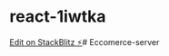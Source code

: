 # react-1iwtka

[Edit on StackBlitz ⚡️](https://stackblitz.com/edit/react-1iwtka)# Eccomerce-server
